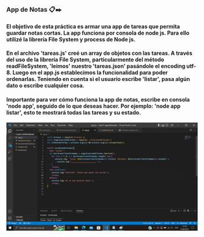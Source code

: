 ### App de Notas 📋✒️
#### El objetivo de esta práctica es armar una app de tareas que permita guardar notas cortas. La app funciona por consola de node js. Para ello utilizé la librería File System y process de Node js.
#### En el archivo 'tareas.js' creé un array de objetos con las tareas. A través del uso de la librería File System, particularmente del método readFileSystem, 'leimos' nuestro 'tareas.json' pasándole el encoding utf-8. Luego en el app.js establecimos la funcionalidad para poder ordenarlas. Teniendo en cuenta si el usuario escribe 'listar', pasa algún dato o escribe cualquier cosa.
#### Importante para ver cómo funciona la app de notas, escribe en consola 'node app', seguido de lo que deseas hacer. Por ejemplo: 'node app listar', esto te mostrará todas las tareas y su estado.

![image](/image.png)